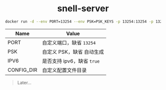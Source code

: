 <h1 align="center">snell-server</h1>

```bash
docker run -d --env PORT=13254 --env PSK=PSK_KEYS -p 13254:13254 -p 13254:13254/udp --name snell-server --restart=always leodaxia/snell-server:latest
```

|Name|Value|
|---|---|
|PORT|自定义端口，缺省 `13254`|
|PSK|自定义 PSK，缺省 自动生成|
|IPV6|是否支持 ipv6，缺省 `true`|
|CONFIG_DIR|自定义配置文件目录|

> Later…
